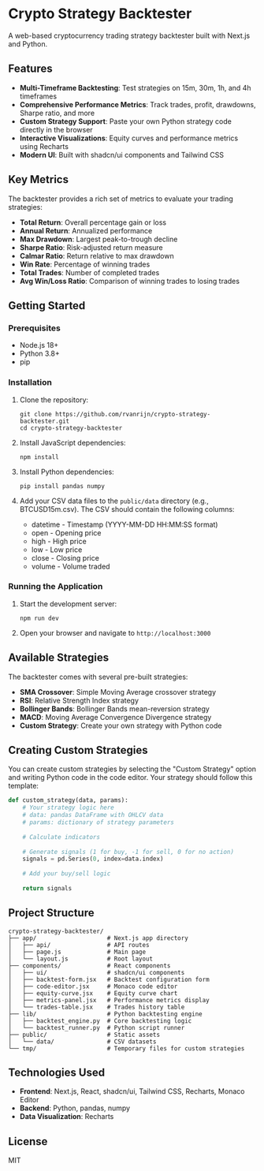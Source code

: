 # Crypto Strategy Backtester

A web-based cryptocurrency trading strategy backtester built with Next.js and Python.

## Features

- **Multi-Timeframe Backtesting**: Test strategies on 15m, 30m, 1h, and 4h timeframes
- **Comprehensive Performance Metrics**: Track trades, profit, drawdowns, Sharpe ratio, and more
- **Custom Strategy Support**: Paste your own Python strategy code directly in the browser
- **Interactive Visualizations**: Equity curves and performance metrics using Recharts
- **Modern UI**: Built with shadcn/ui components and Tailwind CSS

## Key Metrics

The backtester provides a rich set of metrics to evaluate your trading strategies:

- **Total Return**: Overall percentage gain or loss
- **Annual Return**: Annualized performance
- **Max Drawdown**: Largest peak-to-trough decline
- **Sharpe Ratio**: Risk-adjusted return measure
- **Calmar Ratio**: Return relative to max drawdown
- **Win Rate**: Percentage of winning trades
- **Total Trades**: Number of completed trades
- **Avg Win/Loss Ratio**: Comparison of winning trades to losing trades

## Getting Started

### Prerequisites

- Node.js 18+ 
- Python 3.8+
- pip

### Installation

1. Clone the repository:
   ```
   git clone https://github.com/rvanrijn/crypto-strategy-backtester.git
   cd crypto-strategy-backtester
   ```

2. Install JavaScript dependencies:
   ```
   npm install
   ```

3. Install Python dependencies:
   ```
   pip install pandas numpy
   ```

4. Add your CSV data files to the `public/data` directory (e.g., BTCUSD15m.csv).
   The CSV should contain the following columns:
   - datetime - Timestamp (YYYY-MM-DD HH:MM:SS format)
   - open - Opening price
   - high - High price
   - low - Low price
   - close - Closing price
   - volume - Volume traded

### Running the Application

1. Start the development server:
   ```
   npm run dev
   ```

2. Open your browser and navigate to `http://localhost:3000`

## Available Strategies

The backtester comes with several pre-built strategies:

- **SMA Crossover**: Simple Moving Average crossover strategy
- **RSI**: Relative Strength Index strategy
- **Bollinger Bands**: Bollinger Bands mean-reversion strategy
- **MACD**: Moving Average Convergence Divergence strategy
- **Custom Strategy**: Create your own strategy with Python code

## Creating Custom Strategies

You can create custom strategies by selecting the "Custom Strategy" option and writing Python code in the code editor. Your strategy should follow this template:

```python
def custom_strategy(data, params):
    # Your strategy logic here
    # data: pandas DataFrame with OHLCV data
    # params: dictionary of strategy parameters
    
    # Calculate indicators
    
    # Generate signals (1 for buy, -1 for sell, 0 for no action)
    signals = pd.Series(0, index=data.index)
    
    # Add your buy/sell logic
    
    return signals
```

## Project Structure

```
crypto-strategy-backtester/
├── app/                    # Next.js app directory
│   ├── api/                # API routes
│   ├── page.js             # Main page
│   └── layout.js           # Root layout
├── components/             # React components
│   ├── ui/                 # shadcn/ui components
│   ├── backtest-form.jsx   # Backtest configuration form
│   ├── code-editor.jsx     # Monaco code editor
│   ├── equity-curve.jsx    # Equity curve chart
│   ├── metrics-panel.jsx   # Performance metrics display
│   └── trades-table.jsx    # Trades history table
├── lib/                    # Python backtesting engine
│   ├── backtest_engine.py  # Core backtesting logic
│   └── backtest_runner.py  # Python script runner
├── public/                 # Static assets
│   └── data/               # CSV datasets
└── tmp/                    # Temporary files for custom strategies
```

## Technologies Used

- **Frontend**: Next.js, React, shadcn/ui, Tailwind CSS, Recharts, Monaco Editor
- **Backend**: Python, pandas, numpy
- **Data Visualization**: Recharts

## License

MIT
